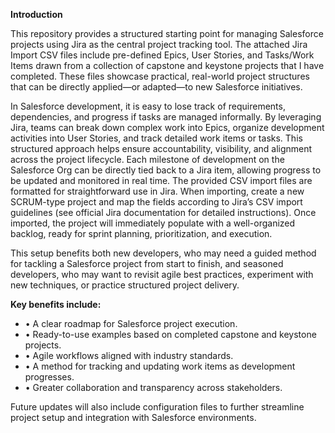 
**Introduction**

This repository provides a structured starting point for managing Salesforce projects using Jira as the central project tracking tool. The attached Jira Import CSV files include pre-defined Epics, User Stories, and Tasks/Work Items drawn from a collection of capstone and keystone projects that I have completed. These files showcase practical, real-world project structures that can be directly applied—or adapted—to new Salesforce initiatives.

In Salesforce development, it is easy to lose track of requirements, dependencies, and progress if tasks are managed informally. By leveraging Jira, teams can break down complex work into Epics, organize development activities into User Stories, and track detailed work items or tasks. This structured approach helps ensure accountability, visibility, and alignment across the project lifecycle. Each milestone of development on the Salesforce Org can be directly tied back to a Jira item, allowing progress to be updated and monitored in real time.
The provided CSV import files are formatted for straightforward use in Jira. When importing, create a new SCRUM-type project and map the fields according to Jira’s CSV import guidelines (see official Jira documentation for detailed instructions). Once imported, the project will immediately populate with a well-organized backlog, ready for sprint planning, prioritization, and execution.

This setup benefits both new developers, who may need a guided method for tackling a Salesforce project from start to finish, and seasoned developers, who may want to revisit agile best practices, experiment with new techniques, or practice structured project delivery.

**Key benefits include:**

  - •	A clear roadmap for Salesforce project execution.
  - •	Ready-to-use examples based on completed capstone and keystone projects.
  - •	Agile workflows aligned with industry standards.
  - •	A method for tracking and updating work items as development progresses.
  - •	Greater collaboration and transparency across stakeholders.

Future updates will also include configuration files to further streamline project setup and integration with Salesforce environments.

